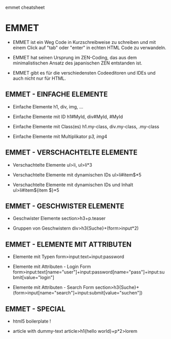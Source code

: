 emmet cheatsheet

# EMMET
* EMMET ist ein Weg Code in Kurzschreibweise zu schreiben und mit einem Click auf "tab" oder "enter" in echten HTML Code zu verwandeln.


* EMMET hat seinen Ursprung im ZEN-Coding, das aus dem minimalistischen Ansatz des japanischen ZEN entstanden ist.

* EMMET gibt es für die verschiedensten Codeeditoren und IDEs und auch nicht nur für HTML.

## EMMET - EINFACHE ELEMENTE
* Einfache Elemente
h1, div, img, ...

* Einfache Elemente mit ID
h1#MyId, div#MyId, #MyId

* Einfache Elemente mit Class(es)
h1.my-class, div.my-class, .my-class

* Einfache Elemente mit Multiplikator
p*3, img*4

## EMMET - VERSCHACHTELTE ELEMENTE
* Verschachtelte Elemente
ul>li, ul>li*3

* Verschachtelte Elemente mit dynamischen IDs
ul>li#item$*5

* Verschachtelte Elemente mit dynamischen IDs und Inhalt
ul>li#item${item $}*5

## EMMET - GESCHWISTER ELEMENTE
* Geschwister Elemente
section>h3+p.teaser

* Gruppen von Geschwistern
div>h3{Suche}+(form>input*2)

## EMMET - ELEMENTE MIT ATTRIBUTEN
* Elemente mit Typen
form>input:text+input:password

* Elemente mit Attributen - Login Form
form>input:text[name="user"]+input:password[name="pass"]+input:submit[value="login"]

* Elemente mit Attributen - Search Form
section>h3{Suche}+(form>input[name="search"]+input:submit[value="suchen"])

## EMMET - SPECIAL
* html5 boilerplate
!

* article with dummy-text
article>h1{hello world}+p*2>lorem
